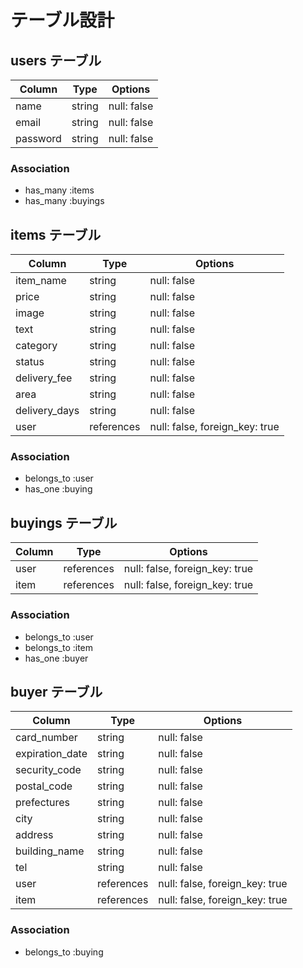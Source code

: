 #  テーブル設計

## users テーブル

| Column   | Type   | Options     |
| -------- | ------ | ----------- |
| name     | string | null: false |
| email    | string | null: false |
| password | string | null: false |

### Association

- has_many :items
- has_many :buyings

## items テーブル

| Column        | Type       | Options                        |
| ------------- | ---------- | ------------------------------ |
| item_name     | string     | null: false                    |
| price         | string     | null: false                    |
| image         | string     | null: false                    |
| text          | string     | null: false                    |
| category      | string     | null: false                    |
| status        | string     | null: false                    |
| delivery_fee  | string     | null: false                    |
| area          | string     | null: false                    |
| delivery_days | string     | null: false                    |
| user          | references | null: false, foreign_key: true |

### Association

- belongs_to :user
- has_one :buying

## buyings テーブル

| Column | Type       | Options                        |
| ------ | ---------- | ------------------------------ |
| user   | references | null: false, foreign_key: true |
| item   | references | null: false, foreign_key: true |


### Association

- belongs_to :user
- belongs_to :item
- has_one :buyer

## buyer テーブル

| Column          | Type       | Options                        |
| --------------- | ---------- | ------------------------------ |
| card_number     | string     | null: false                    |
| expiration_date | string     | null: false                    |
| security_code   | string     | null: false                    |
| postal_code     | string     | null: false                    |
| prefectures     | string     | null: false                    |
| city            | string     | null: false                    |
| address         | string     | null: false                    |
| building_name   | string     | null: false                    |
| tel             | string     | null: false                    |
| user            | references | null: false, foreign_key: true |
| item            | references | null: false, foreign_key: true |

### Association

- belongs_to :buying

